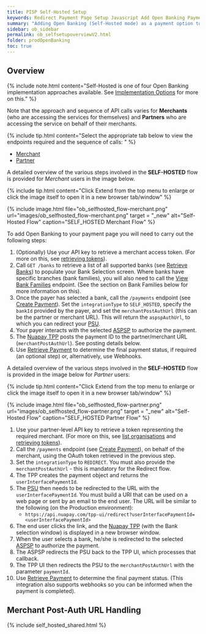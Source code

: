 ```yaml
---
title: PISP Self-Hosted Setup
keywords: Redirect Payment Page Setup Javascript Add Open Banking Payment Page
summary: "Adding Open Banking (Self-Hosted mode) as a payment option to your Payment Page requires configuration as outlined below. In Self-Hosted mode you must develop your own user interface."
sidebar: ob_sidebar
permalink: ob_selfsetupoverviewV2.html
folder: prodOpenBanking
toc: true
---
```


## Overview

{% include note.html content="Self-Hosted is one of four Open Banking implementation approaches available. See [Implementation Options](ob_pispimplementation.html) for more on this." %}

Note that the approach and sequence of API calls varies for **Merchants** (who are accessing the services for themselves) and **Partners** who are accessing the service on behalf of their merchants.

{% include tip.html content="Select the appropriate tab below to view the endpoints required and the sequence of calls:
" %}


<ul id="profileTabs" class="nav nav-tabs">
    <li class="active"><a href="#profile" data-toggle="tab">Merchant</a></li>
    <li><a href="#about" data-toggle="tab">Partner</a></li>

</ul>
  <div class="tab-content">
<div role="tabpanel" class="tab-pane active" id="profile">

<!--Merchant -->

A detailed overview of the various steps involved in the <strong>SELF-HOSTED</strong> flow is provided for <em>Merchant</em> users in the image below.

{% include tip.html content="Click Extend from the top menu to enlarge or click the image itself to open it in a new browser tab/window" %}

{% include image.html file="ob_selfhosted_flow-merchant.png" url="images/ob_selfhosted_flow-merchant.png" target = "_new" alt="Self-Hosted Flow" caption="SELF_HOSTED Merchant Flow" %}

To add Open Banking to your payment page you will need to carry out the following steps:

<ol>
  <li>(Optionally) Use your API key to retrieve a merchant access token. (For more on this, see <a href="ob_partnerintegration.html#api-details---post-tokens">retrieving tokens</a>).</li>
  <li>Call <code>GET /banks</code> to retrieve a list of all supported banks (see <a href="ob_getbank.html">Retrieve Banks</a>) to populate your Bank Selection screen. Where banks have specific branches (bank families), you will also need to call the <a href="ob_getbankfamilies.html">View Bank Families</a> endpoint. (See the section on Bank Families below for more information on this).</li>
  <li>Once the payer has selected a bank, call the <code>/payments</code> endpoint (see <a href="ob_createpayment.html">Create Payment</a>). Set the <code>integrationType</code> to <code>SELF_HOSTED</code>, specify the <code>bankId</code> provided by the payer, and set the <code>merchantPostAuthUrl</code> (this can be the partner or merchant URL). This will return the <code>aspspAuthUrl</code>, to which you can redirect your <a href="#" data-toggle="tooltip" data-original-title="{{site.data.glossary.psu}}">PSU</a>.</li>
  <li>Your payer interacts with the selected <a href="#" data-toggle="tooltip" data-original-title="{{site.data.glossary.aspsp}}">ASPSP</a> to authorize the payment.</li>
  <li>The <a href="#" data-toggle="tooltip" data-original-title="{{site.data.glossary.nupay_tpp}}">Nuapay TPP</a> posts the payment ID to the partner/merchant URL (<code>merchantPostAuthUrl</code>). See posting details below.</li>
  <li>Use <a href="ob_retrievepayment.html">Retrieve Payment</a> to determine the final payment status, if required (an optional step) or, alternatively, use Webhooks.</li>
</ol>



</div>

<div role="tabpanel" class="tab-pane" id="about">

<!--Partner.-->

A detailed overview of the various steps involved in the <strong>SELF-HOSTED</strong> flow is provided in the image below for <em>Partner</em> users:

{% include tip.html content="Click Extend from the top menu to enlarge or click the image itself to open it in a new browser tab/window" %}

{% include image.html file="ob_selfhosted_flow-partner.png" url="images/ob_selfhosted_flow-partner.png" target = "_new" alt="Self-Hosted Flow" caption="SELF_HOSTED Partner Flow" %}


<ol>
  <li>Use your partner-level API key to retrieve a token representing the required merchant. (For more on this, see <a href="tok_listorgs.html">list organisations</a> and <a href="tok_reqtokorg.html">retrieving tokens</a>).</li>
  <li>Call the <code>/payments</code> endpoint (see <a href="ob_createpayment.html">Create Payment</a>), on behalf of the merchant, using the OAuth token retrieved in the previous step.</li>
  <li>Set the <code>integrationType</code> to <code>REDIRECT</code>. You must also provide the <code>merchantPostAuthUrl</code> - this is mandatory for the Redirect flow.</li>
  <li>The TPP creates the payment object and returns the <code>userInterfacePaymentId</code>.</li>
  <li>The <a href="#" data-toggle="tooltip" data-original-title="{{site.data.glossary.psu}}">PSU</a> then needs to be redirected to the URL with the <code>userInterfacePaymentId</code>. You must build a URI that can be used on a web page or sent by an email to the end user. The URL will be similar to the following (on the Production environment):
    <ul>
      <li><code>https://api.nuapay.com/tpp-ui/redirect?userInterfacePaymentId=&lt;userInterfacePaymentId&gt;</code></li>
    </ul>
  </li>
  <li>The end user clicks the link, and the <a href="#" data-toggle="tooltip" data-original-title="{{site.data.glossary.nupay_tpp}}">Nuapay TPP</a> (with the Bank selection window) is displayed in a new browser window.</li>
  <li>When the user selects a bank, he/she is redirected to the selected <a href="#" data-toggle="tooltip" data-original-title="{{site.data.glossary.aspsp}}">ASPSP</a> to authorize the payment.</li>
  <li>The ASPSP redirects the PSU back to the TPP UI, which processes that callback.</li>
  <li>The TPP UI then redirects the PSU to the <code>merchantPostAuthUrl</code> with the parameter <code>paymentId</code>.</li>
  <li>Use <a href="ob_retrievepayment.html">Retrieve Payment</a> to determine the final payment status. (This integration also supports webhooks so you can be informed when the payment is completed).</li>
</ol>

</div>
</div>

## Merchant Post-Auth URL Handling
  {% include self_hosted_shared.html %}
